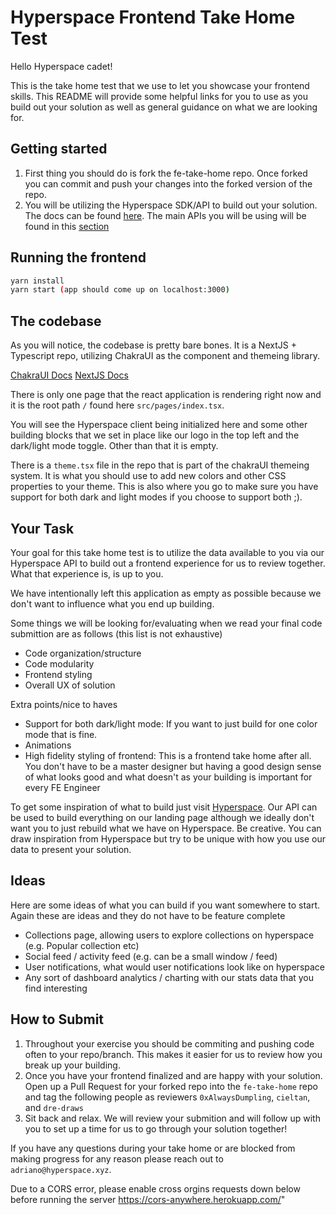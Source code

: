 # Hyperspace Frontend Take Home Test

Hello Hyperspace cadet!

This is the take home test that we use to let you showcase your frontend skills. This README will provide some helpful links for you to use as you build out your solution as well as general guidance on what we are looking for.

## Getting started

1. First thing you should do is fork the fe-take-home repo. Once forked you can commit and push your changes into the forked version of the repo. 
2. You will be utilizing the Hyperspace SDK/API to build out your solution. The docs can be found [here](https://docs.hyperspace.xyz/hype/developer-guide/overview). The main APIs you will be using will be found in this [section](https://docs.hyperspace.xyz/hype/developer-guide/api-calls)

## Running the frontend

```bash
yarn install
yarn start (app should come up on localhost:3000)
```

## The codebase

As you will notice, the codebase is pretty bare bones. It is a NextJS + Typescript repo, utilizing ChakraUI as the component and themeing library.

[ChakraUI Docs](https://chakra-ui.com/docs/components)
[NextJS Docs](https://nextjs.org/docs/getting-started)

There is only one page that the react application is rendering right now and it is the root path `/` found here `src/pages/index.tsx`.

You will see the Hyperspace client being initialized here and some other building blocks that we set in place like our logo in the top left and the dark/light mode toggle. Other than that it is empty.

There is a `theme.tsx` file in the repo that is part of the chakraUI themeing system. It is what you should use to add new colors and other CSS properties to your theme. This is also where you go to make sure you have support for both dark and light modes if you choose to support both ;).

## Your Task

Your goal for this take home test is to utilize the data available to you via our Hyperspace API to build out a frontend experience for us to review together. What that experience is, is up to you.

We have intentionally left this application as empty as possible because we don't want to influence what you end up building.

Some things we will be looking for/evaluating when we read your final code submittion are as follows (this list is not exhaustive)

- Code organization/structure
- Code modularity
- Frontend styling
- Overall UX of solution

Extra points/nice to haves

- Support for both dark/light mode: If you want to just build for one color mode that is fine.
- Animations
- High fidelity styling of frontend: This is a frontend take home after all. You don't have to be a master designer but having a good design sense of what looks good and what doesn't as your building is important for every FE Engineer

To get some inspiration of what to build just visit [Hyperspace](https://hyperspace.xyz). Our API can be used to build everything on our landing page although we ideally don't want you to just rebuild what we have on Hyperspace. Be creative. You can draw inspiration from Hyperspace but try to be unique with how you use our data to present your solution.


## Ideas
Here are some ideas of what you can build if you want somewhere to start. Again these are ideas and they do not have to be feature complete
- Collections page, allowing users to explore collections on hyperspace (e.g. Popular collection etc)
- Social feed / activity feed (e.g. can be a small window / feed)
- User notifications, what would user notifications look like on hyperspace 
- Any sort of dashboard analytics / charting with our stats data that you find interesting

## How to Submit

1. Throughout your exercise you should be commiting and pushing code often to your repo/branch. This makes it easier for us to review how you break up your building.
2. Once you have your frontend finalized and are happy with your solution. Open up a Pull Request for your forked repo into the `fe-take-home` repo and tag the following people as reviewers `0xAlwaysDumpling`, `cieltan`, and `dre-draws`
3. Sit back and relax. We will review your submition and will follow up with you to set up a time for us to go through your solution together!

If you have any questions during your take home or are blocked from making progress for any reason please reach out to `adriano@hyperspace.xyz`.

Due to a CORS error, please enable cross orgins requests down below before running the server
https://cors-anywhere.herokuapp.com/"